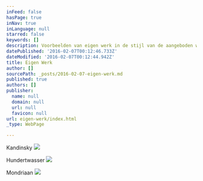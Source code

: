 ```yaml
---
inFeed: false
hasPage: true
inNav: true
inLanguage: null
starred: false
keywords: []
description: Voorbeelden van eigen werk in de stijl van de aangeboden workshops en cursussen
datePublished: '2016-02-07T00:12:46.733Z'
dateModified: '2016-02-07T00:12:44.942Z'
title: Eigen Werk
author: []
sourcePath: _posts/2016-02-07-eigen-werk.md
published: true
authors: []
publisher:
  name: null
  domain: null
  url: null
  favicon: null
url: eigen-werk/index.html
_type: WebPage

---
```

Kandinsky
![](https://s3-us-west-2.amazonaws.com/the-grid-img/p/7a6525f82800e82ec15aaac1db96625f6ccc11e4.jpg)

Hundertwasser
![](https://s3-us-west-2.amazonaws.com/the-grid-img/p/2fd499b0ad1da3a98aac73f0bd138de2c664125e.jpg)

Mondriaan
![](https://s3-us-west-2.amazonaws.com/the-grid-img/p/9a68f809c4e44806cfb7eca7a6c0d6e389f10984.jpg)